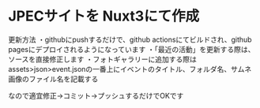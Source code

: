 # JPECサイトを Nuxt3にて作成

更新方法
・githubにpushするだけで、github actionsにてビルドされ、github pagesにデプロイされるようになっています
・「最近の活動」を更新する際は、ソースを直接修正します
・フォトギャラリーに追加する際はassets>json>event.jsonの一番上にイベントのタイトル、フォルダ名、サムネ画像のファイル名を記載する

なので適宜修正→コミット→プッシュするだけでOKです
